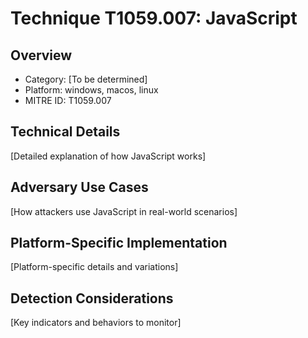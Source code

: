 # Technique T1059.007: JavaScript

## Overview
- Category: [To be determined]
- Platform: windows, macos, linux
- MITRE ID: T1059.007

## Technical Details
[Detailed explanation of how JavaScript works]

## Adversary Use Cases
[How attackers use JavaScript in real-world scenarios]

## Platform-Specific Implementation
[Platform-specific details and variations]

## Detection Considerations
[Key indicators and behaviors to monitor]
